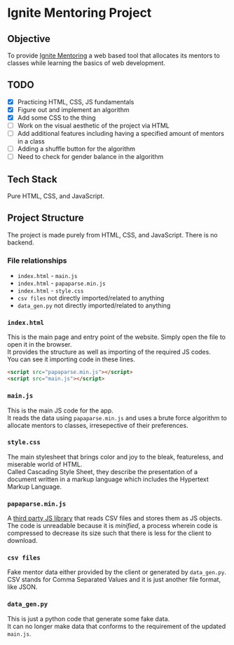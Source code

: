 # Ignite Mentoring Project

## Objective

To provide [Ignite Mentoring](http://www.ignitementoring.org) a web based tool that allocates its mentors to classes while learning the basics of web development.

## TODO

- [x] Practicing HTML, CSS, JS fundamentals
- [x] Figure out and implement an algorithm
- [x] Add some CSS to the thing
- [ ] Work on the visual aesthetic of the project via HTML
- [ ] Add additional features including having a specified amount of mentors in a class
- [ ] Adding a shuffle button for the algorithm
- [ ] Need to check for gender balance in the algorithm

## Tech Stack

Pure HTML, CSS, and JavaScript.

## Project Structure

The project is made purely from HTML, CSS, and JavaScript. There is no backend.

### File relationships

- `index.html` - `main.js`
- `index.html` - `papaparse.min.js`
- `index.html` - `style.css`
- `csv files` not directly imported/related to anything
- `data_gen.py` not directly imported/related to anything

### `index.html`

This is the main page and entry point of the website. Simply open the file to open it in the browser.<br />
It provides the structure as well as importing of the required JS codes.<br />
You can see it importing code in these lines.

```html
<script src="papaparse.min.js"></script>
<script src="main.js"></script>
```

### `main.js`

This is the main JS code for the app.<br />
It reads the data using `papaparse.min.js` and uses a brute force algorithm to allocate mentors to classes, irresepective of their preferences.

### `style.css`

The main stylesheet that brings color and joy to the bleak, featureless, and miserable world of HTML.<br />
Called Cascading Style Sheet, they describe the presentation of a document written in a markup language which includes the Hypertext Markup Language.

### `papaparse.min.js`

A [third party JS library](https://www.papaparse.com/) that reads CSV files and stores them as JS objects.<br />
The code is unreadable because it is _minified_, a process wherein code is compressed to decrease its size such that there is less for the client to download.

### `csv files`

Fake mentor data either provided by the client or generated by `data_gen.py`.<br />
CSV stands for Comma Separated Values and it is just another file format, like JSON.

### `data_gen.py`

This is just a python code that generate some fake data.<br />
It can no longer make data that conforms to the requirement of the updated `main.js`.
